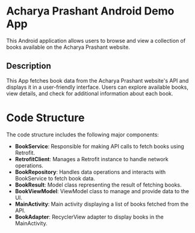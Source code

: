 # Acharya Prashant Android Demo App

This Android application allows users to browse and view a collection of books available on the Acharya Prashant website.

## Description

This App fetches book data from the Acharya Prashant website's API and displays it in a user-friendly interface. Users can explore available books, view details, and check for additional information about each book.

# Code Structure

The code structure includes the following major components:

- **BookService**: Responsible for making API calls to fetch books using Retrofit.
- **RetrofitClient**: Manages a Retrofit instance to handle network operations.
- **BookRepository**: Handles data operations and interacts with BookService to fetch book data.
- **BookResult**: Model class representing the result of fetching books.
- **BookViewModel**: ViewModel class to manage and provide data to the UI.
- **MainActivity**: Main activity displaying a list of books fetched from the API.
- **BookAdapter**: RecyclerView adapter to display books in the MainActivity.

